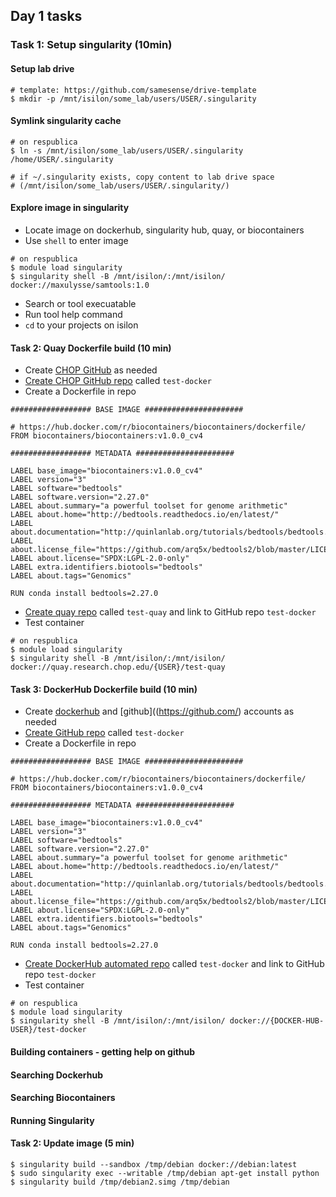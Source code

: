## Day 1 tasks

### Task 1: Setup singularity (10min)

#### Setup lab drive
```
# template: https://github.com/samesense/drive-template
$ mkdir -p /mnt/isilon/some_lab/users/USER/.singularity
```
#### Symlink singularity cache
```
# on respublica
$ ln -s /mnt/isilon/some_lab/users/USER/.singularity /home/USER/.singularity

# if ~/.singularity exists, copy content to lab drive space 
# (/mnt/isilon/some_lab/users/USER/.singularity/)
```

#### Explore image in singularity
* Locate image on dockerhub, singularity hub, quay, or biocontainers
* Use `shell` to enter image
```
# on respublica
$ module load singularity 
$ singularity shell -B /mnt/isilon/:/mnt/isilon/ docker://maxulysse/samtools:1.0
```
    
* Search or tool execuatable
* Run tool help command
* `cd` to your projects on isilon

#### Task 2: Quay Dockerfile build (10 min)
* Create [CHOP GitHub](https://github.research.chop.edu/) as needed
* [Create CHOP GitHub repo](https://github.research.chop.edu/new) called `test-docker`
* Create a Dockerfile in repo
```
################## BASE IMAGE ######################

# https://hub.docker.com/r/biocontainers/biocontainers/dockerfile/
FROM biocontainers/biocontainers:v1.0.0_cv4

################## METADATA ######################

LABEL base_image="biocontainers:v1.0.0_cv4"
LABEL version="3"
LABEL software="bedtools"
LABEL software.version="2.27.0"
LABEL about.summary="a powerful toolset for genome arithmetic"
LABEL about.home="http://bedtools.readthedocs.io/en/latest/"
LABEL about.documentation="http://quinlanlab.org/tutorials/bedtools/bedtools.html"
LABEL about.license_file="https://github.com/arq5x/bedtools2/blob/master/LICENSE"
LABEL about.license="SPDX:LGPL-2.0-only"
LABEL extra.identifiers.biotools="bedtools"
LABEL about.tags="Genomics"

RUN conda install bedtools=2.27.0
```
* [Create quay repo](https://quay.research.chop.edu/new/) called `test-quay` and link to GitHub repo `test-docker`
* Test container
```
# on respublica
$ module load singularity
$ singularity shell -B /mnt/isilon/:/mnt/isilon/ docker://quay.research.chop.edu/{USER}/test-quay
```

#### Task 3: DockerHub Dockerfile build (10 min)
* Create [dockerhub](https://hub.docker.com/) and [github]((https://github.com/) accounts as needed
* [Create GitHub repo](https://github.com/new) called `test-docker`
* Create a Dockerfile in repo
```
################## BASE IMAGE ######################

# https://hub.docker.com/r/biocontainers/biocontainers/dockerfile/
FROM biocontainers/biocontainers:v1.0.0_cv4

################## METADATA ######################

LABEL base_image="biocontainers:v1.0.0_cv4"
LABEL version="3"
LABEL software="bedtools"
LABEL software.version="2.27.0"
LABEL about.summary="a powerful toolset for genome arithmetic"
LABEL about.home="http://bedtools.readthedocs.io/en/latest/"
LABEL about.documentation="http://quinlanlab.org/tutorials/bedtools/bedtools.html"
LABEL about.license_file="https://github.com/arq5x/bedtools2/blob/master/LICENSE"
LABEL about.license="SPDX:LGPL-2.0-only"
LABEL extra.identifiers.biotools="bedtools"
LABEL about.tags="Genomics"

RUN conda install bedtools=2.27.0
```
* [Create DockerHub automated repo](https://hub.docker.com/) called `test-docker` and link to GitHub repo `test-docker` 
* Test container
```
# on respublica
$ module load singularity
$ singularity shell -B /mnt/isilon/:/mnt/isilon/ docker://{DOCKER-HUB-USER}/test-docker
```

#### Building containers - getting help on github

#### Searching Dockerhub

#### Searching Biocontainers

#### Running Singularity

#### Task 2: Update image (5 min)
```
$ singularity build --sandbox /tmp/debian docker://debian:latest
$ sudo singularity exec --writable /tmp/debian apt-get install python
$ singularity build /tmp/debian2.simg /tmp/debian
```
